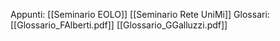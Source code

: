 Appunti: [[Seminario EOLO]] [[Seminario Rete UniMi]]
Glossari: [[Glossario_FAlberti.pdf]] [[Glossario_GGalluzzi.pdf]]